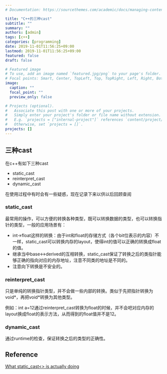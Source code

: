 ```yaml
---
# Documentation: https://sourcethemes.com/academic/docs/managing-content/

title: "C++的三种cast"
subtitle: ""
summary: ""
authors: [admin]
tags: [c++]
categories: [programming]
date: 2019-11-01T11:56:25+09:00
lastmod: 2019-11-01T11:56:25+09:00
featured: false
draft: false

# Featured image
# To use, add an image named `featured.jpg/png` to your page's folder.
# Focal points: Smart, Center, TopLeft, Top, TopRight, Left, Right, BottomLeft, Bottom, BottomRight.
image:
  caption: ""
  focal_point: ""
  preview_only: false

# Projects (optional).
#   Associate this post with one or more of your projects.
#   Simply enter your project's folder or file name without extension.
#   E.g. `projects = ["internal-project"]` references `content/project/deep-learning/index.md`.
#   Otherwise, set `projects = []`.
projects: []
---
```


## 三种cast

在c++有如下三种cast

- static_cast 
- reinterpret_cast 
- dynamic_cast 

在使用过程中有时会有一些疑惑，现在记录下来以供以后回顾查阅

### static_cast

最常用的操作，可以方便的转换各种类型，既可以转换数据的类型，也可以转换指针的类型，一般的应用场景有：

- int->float这样的转换：由于int和float的存储方式（各个bit位表示的内容）不一样，static_cast可以转换内存的layout，使得int的值可以正确的转换成float的值。
- 继承当中base<->derived的互相转换，static_cast保证了转换之后的类指针能够正确的指向对应的内存地址，注意不同类的地址是不同的。
- 注意向下转换是不安全的。

### reinterpret_cast

只是单纯的转换指针类型，并不会做一些内部的转换。类似于先把指针转换为void\*，再把void\*转换为其他类型。

例如：int a=12通过reinterpret_cast转换为float的时候，并不会吧对应内存的layout换成float的表示方法，从而得到的float值并不是12。

### dynamic_cast

通过runtime的检查，保证转换之后的类型的正确性。

## Reference

[What static_cast<> is actually doing]( https://www.codeproject.com/Articles/12935/What-static-cast-is-actually-doing )

